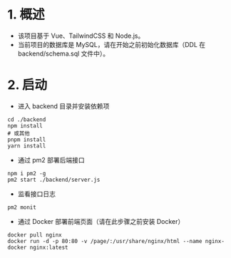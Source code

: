 # 1. 概述

-   该项目基于 Vue、TailwindCSS 和 Node.js。
-   当前项目的数据库是 MySQL，请在开始之前初始化数据库（DDL 在 backend/schema.sql 文件中）。

# 2. 启动

-   进入 backend 目录并安装依赖项

```shell
cd ./backend
npm install
# 或其他
pnpm install
yarn install
```

-   通过 pm2 部署后端接口

```shell
npm i pm2 -g
pm2 start ./backend/server.js
```

-   监看接口日志

```shell
pm2 monit
```

-   通过 Docker 部署前端页面（请在此步骤之前安装 Docker）

```shell
docker pull nginx
docker run -d -p 80:80 -v /page/:/usr/share/nginx/html --name nginx-docker nginx:latest
```
